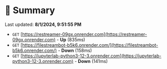 # 📖 Summary
Last updated: **8/1/2024, 9:51:55 PM**

- `GET` [https://restreamer-09gx.onrender.com](https://restreamer-09gx.onrender.com) - **Up** (835ms)
- `GET` [https://filestreambot-b5k6.onrender.com/](https://filestreambot-b5k6.onrender.com/) - **Down** (158ms)
- `GET` [https://jupyterlab-python3-12-3.onrender.com](https://jupyterlab-python3-12-3.onrender.com) - **Down** (141ms)
